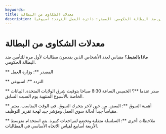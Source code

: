 ```yaml
---
keywords: 
title: معدلات الشكاوى من البطالة
description: ماذا بالضبط؟ مقياس لعدد الأشخاص الذين يقدمون مطالبات لأول مرة للتأمين ضد البطالة الحكومي. المصدر: دائرة العمل التردد: اسبوعيا
---
```


# معدلات الشكاوى من البطالة
**ماذا بالضبط**؟ مقياس لعدد الأشخاص الذين يقدمون مطالبات لأول مرة للتأمين ضد البطالة الحكومي.

** المصدر **: وزارة العمل

** التردد **: اسبوعي

** صدر عندما **؟ الخميس الساعة 8:30 صباحا بتوقيت شرق الولايات المتحدة. البيانات الخاصة بالأسبوع المنتهية يوم السبت السابق.

** أهمية السوق **: البعض. من حين لآخر يتحرك السوق. في الوقت المناسب. يعتبر مقياساً جيداً لحالة سوق العمل ومؤشر جيد لهجة تقرير التوظيف.

** ملاحظات أخرى **: السلسلة متقلبة وتخضع لمراجعات كبيرة. يتم استخدام متوسط الأربعة أسابيع لقياس الاتجاه الأساسي في المطالبات.

